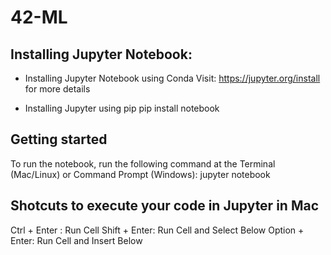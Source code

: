 # 42-ML

## Installing Jupyter Notebook:

* Installing Jupyter Notebook using Conda
Visit: https://jupyter.org/install for more details

* Installing Jupyter using pip
pip install notebook


## Getting started

To run the notebook, run the following command at the Terminal (Mac/Linux) or Command Prompt (Windows):
jupyter notebook


## Shotcuts to execute your code in Jupyter in Mac

Ctrl + Enter : Run Cell
Shift + Enter: Run Cell and Select Below
Option + Enter: Run Cell and Insert Below

